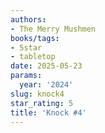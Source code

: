 ```yaml
---
authors:
- The Merry Mushmen
books/tags:
- 5star
- tabletop
date: 2025-05-23
params:
  year: '2024'
slug: knock4
star_rating: 5
title: 'Knock #4'
---
```


<!--more-->